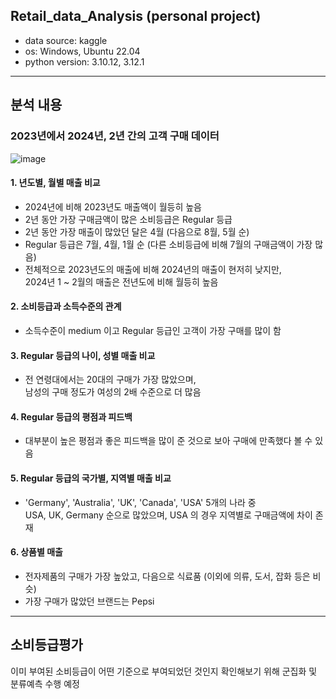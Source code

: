 ## Retail_data_Analysis (personal project)
* data source: kaggle
* os: Windows, Ubuntu 22.04
* python version: 3.10.12, 3.12.1

---

## 분석 내용
### 2023년에서 2024년, 2년 간의 고객 구매 데이터

![image](https://github.com/user-attachments/assets/76ff805d-366d-4e4c-a57e-1c64cb34eb2d)

#### 1. 년도별, 월별 매출 비교
- 2024년에 비해 2023년도 매출액이 월등히 높음
- 2년 동안 가장 구매금액이 많은 소비등급은 Regular 등급
- 2년 동안 가장 매출이 많았던 달은 4월 (다음으로 8월, 5월 순)
- Regular 등급은 7월, 4월, 1월 순 (다른 소비등급에 비해 7월의 구매금액이 가장 많음)
- 전체적으로 2023년도의 매출에 비해 2024년의 매출이 현저히 낮지만,\
  2024년 1 ~ 2월의 매출은 전년도에 비해 월등히 높음

#### 2. 소비등급과 소득수준의 관계
- 소득수준이 medium 이고 Regular 등급인 고객이 가장 구매를 많이 함

#### 3. Regular 등급의 나이, 성별 매출 비교
- 전 연령대에서는 20대의 구매가 가장 많았으며,\
  남성의 구매 정도가 여성의 2배 수준으로 더 많음

#### 4. Regular 등급의 평점과 피드백
- 대부분이 높은 평점과 좋은 피드백을 많이 준 것으로 보아 구매에 만족했다 볼 수 있음

#### 5. Regular 등급의 국가별, 지역별 매출 비교
- 'Germany', 'Australia', 'UK', 'Canada', 'USA' 5개의 나라 중\
USA, UK, Germany 순으로 많았으며, USA 의 경우 지역별로 구매금액에 차이 존재

#### 6. 상품별 매출
- 전자제품의 구매가 가장 높았고, 다음으로 식료품
  (이외에 의류, 도서, 잡화 등은 비슷)
- 가장 구매가 많았던 브랜드는 Pepsi

---

## 소비등급평가
이미 부여된 소비등급이 어떤 기준으로 부여되었던 것인지 확인해보기 위해 군집화 및 분류예측 수행 예정
